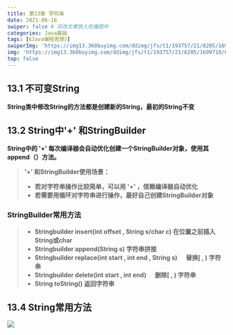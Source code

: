 ```yaml
---
title: 第13章 字符串
date: 2021-06-16
swiper: false # 将改文章放入轮播图中
categories: Java基础
tags: [《Java编程思想》]
swiperImg: 'https://img13.360buyimg.com/ddimg/jfs/t1/193757/21/8205/1699718/60c7fc81Ed0f17d7b/65a7dc35be8430f2.jpg' # 该文章在轮播图中的图片
img: 'https://img13.360buyimg.com/ddimg/jfs/t1/193757/21/8205/1699718/60c7fc81Ed0f17d7b/65a7dc35be8430f2.jpg' # 该文章图片，可以是本地目录下图片也可以是http://xxx图片
top: false
---
```



## 13.1 不可变String
**String类中修改String的方法都是创建新的String，最初的String不变**
## 13.2 String中'+' 和StringBuilder
**String中的 '+' 每次编译器会自动优化创建一个StringBuilder对象，使用其append（）方法。**
> **'+' 和StringBuilder使用场景：**
> - **若对字符串操作比较简单，可以用 '+' ，信赖编译器自动优化**
> - **若需要用循环对字符串进行操作，最好自己创建StringBuilder对象**


### StringBuilder常用方法
> - **Stringbuilder insert(int offset , String s/char c)          在位置之前插入String或char**
> - **Stringbuilder append(String s)                                  字符串拼接**
> - **Stringbuilder replace(int start , int end , String s)       替换[ , ) 字符串**
> - **Stringbuilder delete(int start , int end)                       删除[ , ) 字符串**
> - **String toString()                                                      返回字符串**



## 13.4 String常用方法
![](https://img14.360buyimg.com/ddimg/jfs/t1/181445/2/9464/261049/60c94bfdE276da18f/707e4518ef45b22c.png)

